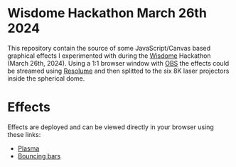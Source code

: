 # Wisdome Hackathon March 26th 2024

This repository contain the source of some JavaScript/Canvas based graphical effects I experimented with during the [Wisdome](https://www.tekniskamuseet.se/en/wisdome/) Hackathon (March 26th, 2024). Using a 1:1 browser window with [OBS](https://obsproject.com/) the effects could be streamed using [Resolume](https://www.resolume.com/) and then splitted to the six 8K laser projectors inside the spherical dome.

# Effects

Effects are deployed and can be viewed directly in your browser using these links:

- [Plasma](https://dome.stpe.se/plasma/plasma)
- [Bouncing bars](https://dome.stpe.se/rasterbars/rasterbars)
 
